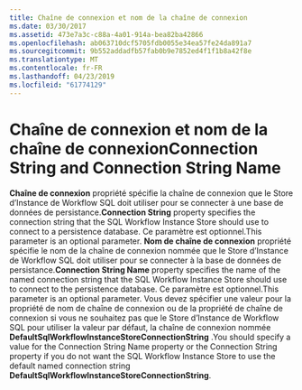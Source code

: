 ```yaml
---
title: Chaîne de connexion et nom de la chaîne de connexion
ms.date: 03/30/2017
ms.assetid: 473e7a3c-c88a-4a01-914a-bea82ba42866
ms.openlocfilehash: ab063710dcf5705fdb0055e34ea57fe24da891a7
ms.sourcegitcommit: 9b552addadfb57fab0b9e7852ed4f1f1b8a42f8e
ms.translationtype: MT
ms.contentlocale: fr-FR
ms.lasthandoff: 04/23/2019
ms.locfileid: "61774129"
---
```

# <a name="connection-string-and-connection-string-name"></a><span data-ttu-id="97b37-102">Chaîne de connexion et nom de la chaîne de connexion</span><span class="sxs-lookup"><span data-stu-id="97b37-102">Connection String and Connection String Name</span></span>
<span data-ttu-id="97b37-103">**Chaîne de connexion** propriété spécifie la chaîne de connexion que le Store d’Instance de Workflow SQL doit utiliser pour se connecter à une base de données de persistance.</span><span class="sxs-lookup"><span data-stu-id="97b37-103">**Connection String** property specifies the connection string that the SQL Workflow Instance Store should use to connect to a persistence database.</span></span> <span data-ttu-id="97b37-104">Ce paramètre est optionnel.</span><span class="sxs-lookup"><span data-stu-id="97b37-104">This parameter is an optional parameter.</span></span> <span data-ttu-id="97b37-105">**Nom de chaîne de connexion** propriété spécifie le nom de la chaîne de connexion nommée que le Store d’Instance de Workflow SQL doit utiliser pour se connecter à la base de données de persistance.</span><span class="sxs-lookup"><span data-stu-id="97b37-105">**Connection String Name** property specifies the name of the named connection string that the SQL Workflow Instance Store should use to connect to the persistence database.</span></span> <span data-ttu-id="97b37-106">Ce paramètre est optionnel.</span><span class="sxs-lookup"><span data-stu-id="97b37-106">This parameter is an optional parameter.</span></span> <span data-ttu-id="97b37-107">Vous devez spécifier une valeur pour la propriété de nom de chaîne de connexion ou de la propriété de chaîne de connexion si vous ne souhaitez pas que le Store d’Instance de Workflow SQL pour utiliser la valeur par défaut, la chaîne de connexion nommée **DefaultSqlWorkflowInstanceStoreConnectionString** .</span><span class="sxs-lookup"><span data-stu-id="97b37-107">You should specify a value for the Connection String Name property or the Connection String property if you do not want the SQL Workflow Instance Store to use the default named connection string **DefaultSqlWorkflowInstanceStoreConnectionString**.</span></span>
